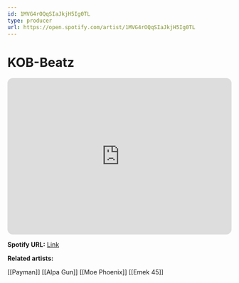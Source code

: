 ```yaml
---
id: 1MVG4rOQqSIaJkjH5Ig0TL
type: producer
url: https://open.spotify.com/artist/1MVG4rOQqSIaJkjH5Ig0TL
---
```

# KOB-Beatz

<iframe style="border-radius:12px" src="https://open.spotify.com/embed/artist/1MVG4rOQqSIaJkjH5Ig0TL" width="100%" height="352" frameBorder="0" allowfullscreen="" allow="autoplay; clipboard-write; encrypted-media; fullscreen; picture-in-picture" loading="lazy"></iframe>

**Spotify URL:** [Link](https://open.spotify.com/artist/1MVG4rOQqSIaJkjH5Ig0TL)

**Related artists:**

[[Payman]]
[[Alpa Gun]]
[[Moe Phoenix]]
[[Emek 45]]
